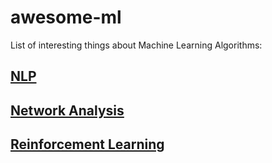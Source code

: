 # awesome-ml
List of interesting things about Machine Learning Algorithms:

## [NLP](https://github.com/PetroIvaniuk/awesome-ml/blob/master/NLP.md) ##

## [Network Analysis](https://github.com/PetroIvaniuk/awesome-ml/blob/master/Network%20Analysis.md) ##

## [Reinforcement Learning](https://github.com/PetroIvaniuk/awesome-ml/blob/master/Reinforcement%20Learning.md) ##
